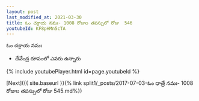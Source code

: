 ```yaml
---
layout: post
last_modified_at: 2021-03-30
title: ఓం చక్రాయ నమః- 1008 రోజుల తపస్సులో రోజు  546
youtubeId: KF8pHMn5cTA
---
```

 
 
 ఓం చక్రాయ నమః  
 
 -  దేవేంద్ర రూపంలో ఎవరు ఉన్నారు 
 
  
 
  
 
 
 
 
 
 


{% include youtubePlayer.html id=page.youtubeId %}
 
[Next]({{ site.baseurl }}{% link  split1/_posts/2017-07-03-ఓం ధాత్రే నమః- 1008 రోజుల తపస్సులో రోజు  545.md%})
 
